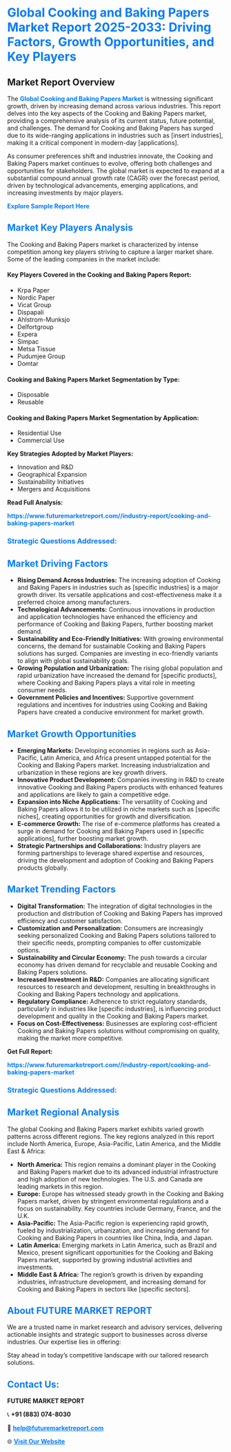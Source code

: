 <h1 style="color: #007BFF;">Global Cooking and Baking Papers Market Report 2025-2033: Driving Factors, Growth Opportunities, and Key Players</h1>

<section id="overview">
<h2>Market Report Overview</h2>
<p>The <a href="https://www.futuremarketreport.com//industry-report/cooking-and-baking-papers-market" style="color: #007BFF; text-decoration: none;"><strong>Global Cooking and Baking Papers Market</strong></a> is witnessing significant growth, driven by increasing demand across various industries. This report delves into the key aspects of the Cooking and Baking Papers market, providing a comprehensive analysis of its current status, future potential, and challenges. The demand for Cooking and Baking Papers has surged due to its wide-ranging applications in industries such as [insert industries], making it a critical component in modern-day [applications].</p>
<p>As consumer preferences shift and industries innovate, the Cooking and Baking Papers market continues to evolve, offering both challenges and opportunities for stakeholders. The global market is expected to expand at a substantial compound annual growth rate (CAGR) over the forecast period, driven by technological advancements, emerging applications, and increasing investments by major players.</p>
</section>

<section id="overview">
<p><a href="https://www.futuremarketreport.com//request-sample/reportId=45651" style="color: #007BFF; text-decoration: none;"><strong>Explore Sample Report Here</strong></a></p>
</section>

<section id="key-players">
<h2 style="color: #007BFF;">Market Key Players Analysis</h2>
<p>The Cooking and Baking Papers market is characterized by intense competition among key players striving to capture a larger market share. Some of the leading companies in the market include:</p>
<h4>Key Players Covered in the Cooking and Baking Papers Report:</h4>
<ul><li>Krpa Paper</li><li>Nordic Paper</li><li>Vicat Group</li><li>Dispapali</li><li>Ahlstrom-Munksjo</li><li>Delfortgroup</li><li>Expera</li><li>Simpac</li><li>Metsa Tissue</li><li>Pudumjee Group</li><li>Domtar</li></ul>
<h4>Cooking and Baking Papers Market Segmentation by Type:</h4>
<ul><li>Disposable</li><li>Reusable</li></ul>

<h4>Cooking and Baking Papers Market Segmentation by Application:</h4>
<ul><li>Residential Use</li><li>Commercial Use</li></ul>
<p><strong>Key Strategies Adopted by Market Players:</strong></p>
<ul>
<li>Innovation and R&D</li>
<li>Geographical Expansion</li>
<li>Sustainability Initiatives</li>
<li>Mergers and Acquisitions</li>
</ul>
</section>

<section>
<p><strong>Read Full Analysis: </strong></p><a href="https://www.futuremarketreport.com//industry-report/cooking-and-baking-papers-market" style="color: #007BFF; text-decoration: none;"><strong>https://www.futuremarketreport.com//industry-report/cooking-and-baking-papers-market</strong></a>
<h3 style="color: #007BFF;">Strategic Questions Addressed:</h3>
</section>

<section id="driving-factors">
<h2 style="color: #007BFF;">Market Driving Factors</h2>
<ul>
<li><strong>Rising Demand Across Industries:</strong> The increasing adoption of Cooking and Baking Papers in industries such as [specific industries] is a major growth driver. Its versatile applications and cost-effectiveness make it a preferred choice among manufacturers.</li>
<li><strong>Technological Advancements:</strong> Continuous innovations in production and application technologies have enhanced the efficiency and performance of Cooking and Baking Papers, further boosting market demand.</li>
<li><strong>Sustainability and Eco-Friendly Initiatives:</strong> With growing environmental concerns, the demand for sustainable Cooking and Baking Papers solutions has surged. Companies are investing in eco-friendly variants to align with global sustainability goals.</li>
<li><strong>Growing Population and Urbanization:</strong> The rising global population and rapid urbanization have increased the demand for [specific products], where Cooking and Baking Papers plays a vital role in meeting consumer needs.</li>
<li><strong>Government Policies and Incentives:</strong> Supportive government regulations and incentives for industries using Cooking and Baking Papers have created a conducive environment for market growth.</li>
</ul>
</section>

<section id="growth-opportunities">
<h2 style="color: #007BFF;">Market Growth Opportunities</h2>
<ul>
<li><strong>Emerging Markets:</strong> Developing economies in regions such as Asia-Pacific, Latin America, and Africa present untapped potential for the Cooking and Baking Papers market. Increasing industrialization and urbanization in these regions are key growth drivers.</li>
<li><strong>Innovative Product Development:</strong> Companies investing in R&D to create innovative Cooking and Baking Papers products with enhanced features and applications are likely to gain a competitive edge.</li>
<li><strong>Expansion into Niche Applications:</strong> The versatility of Cooking and Baking Papers allows it to be utilized in niche markets such as [specific niches], creating opportunities for growth and diversification.</li>
<li><strong>E-commerce Growth:</strong> The rise of e-commerce platforms has created a surge in demand for Cooking and Baking Papers used in [specific applications], further boosting market growth.</li>
<li><strong>Strategic Partnerships and Collaborations:</strong> Industry players are forming partnerships to leverage shared expertise and resources, driving the development and adoption of Cooking and Baking Papers products globally.</li>
</ul>
</section>

<section id="trending-factors">
<h2 style="color: #007BFF;">Market Trending Factors</h2>
<ul>
<li><strong>Digital Transformation:</strong> The integration of digital technologies in the production and distribution of Cooking and Baking Papers has improved efficiency and customer satisfaction.</li>
<li><strong>Customization and Personalization:</strong> Consumers are increasingly seeking personalized Cooking and Baking Papers solutions tailored to their specific needs, prompting companies to offer customizable options.</li>
<li><strong>Sustainability and Circular Economy:</strong> The push towards a circular economy has driven demand for recyclable and reusable Cooking and Baking Papers solutions.</li>
<li><strong>Increased Investment in R&D:</strong> Companies are allocating significant resources to research and development, resulting in breakthroughs in Cooking and Baking Papers technology and applications.</li>
<li><strong>Regulatory Compliance:</strong> Adherence to strict regulatory standards, particularly in industries like [specific industries], is influencing product development and quality in the Cooking and Baking Papers market.</li>
<li><strong>Focus on Cost-Effectiveness:</strong> Businesses are exploring cost-efficient Cooking and Baking Papers solutions without compromising on quality, making the market more competitive.</li>
</ul>
</section>

<section>
<p><strong>Get Full Report: </strong></p><a href="https://www.futuremarketreport.com//industry-report/cooking-and-baking-papers-market" style="color: #007BFF; text-decoration: none;"><strong>https://www.futuremarketreport.com//industry-report/cooking-and-baking-papers-market</strong></a>
<h3 style="color: #007BFF;">Strategic Questions Addressed:</h3>
</section>


<section id="regional-analysis">
<h2 style="color: #007BFF;">Market Regional Analysis</h2>
<p>The global Cooking and Baking Papers market exhibits varied growth patterns across different regions. The key regions analyzed in this report include North America, Europe, Asia-Pacific, Latin America, and the Middle East & Africa:</p>
<ul>
<li><strong>North America:</strong> This region remains a dominant player in the Cooking and Baking Papers market due to its advanced industrial infrastructure and high adoption of new technologies. The U.S. and Canada are leading markets in this region.</li>
<li><strong>Europe:</strong> Europe has witnessed steady growth in the Cooking and Baking Papers market, driven by stringent environmental regulations and a focus on sustainability. Key countries include Germany, France, and the U.K.</li>
<li><strong>Asia-Pacific:</strong> The Asia-Pacific region is experiencing rapid growth, fueled by industrialization, urbanization, and increasing demand for Cooking and Baking Papers in countries like China, India, and Japan.</li>
<li><strong>Latin America:</strong> Emerging markets in Latin America, such as Brazil and Mexico, present significant opportunities for the Cooking and Baking Papers market, supported by growing industrial activities and investments.</li>
<li><strong>Middle East & Africa:</strong> The region’s growth is driven by expanding industries, infrastructure development, and increasing demand for Cooking and Baking Papers in sectors like [specific sectors].</li>
</ul>
</section>

<footer>
<h2 style="color: #007BFF;">About FUTURE MARKET REPORT</h2>
<p>We are a trusted name in market research and advisory services, delivering actionable insights and strategic support to businesses across diverse industries. Our expertise lies in offering:</p>

<p>Stay ahead in today’s competitive landscape with our tailored research solutions.</p>

<h2 style="color: #007BFF;">Contact Us:</h2>
<p><strong>FUTURE MARKET REPORT</strong></p>
<p>📞 <strong>+91 (883) 074-8030</strong></p>
<p>📧 <strong><a href="mailto:help@futuremarketreport.com" style="color: #007BFF;">help@futuremarketreport.com</a></strong></p>
<p>🌐 <strong><a href="https://www.futuremarketreport.com/" style="color: #007BFF;">Visit Our Website</a></strong></p>
</footer>